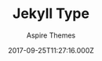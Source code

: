 ---
title: Jekyll Type
github: https://github.com/ahmadajmi/type
demo: https://type-jekyll.aspirethemes.com/
author: Aspire Themes
thumbnail: themes/jekyll-type.jpg
ssg:
  - Jekyll
cms:
  - Markdown
date: 2017-09-25T11:27:16.000Z
description: 🎉  Minimal and Clean Free Jekyll Theme
draft: false
publish_date: '2017-09-25T11:27:16Z'
update_date: '2020-06-01T14:12:23Z'
github_star: 192
github_fork: 143
---